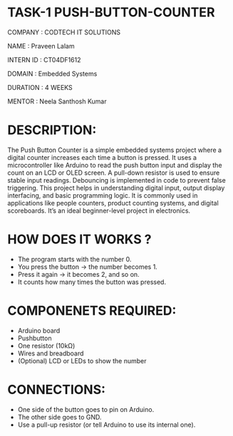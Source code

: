 # TASK-1 PUSH-BUTTON-COUNTER

COMPANY : CODTECH IT SOLUTIONS

NAME :   Praveen Lalam

INTERN ID : CT04DF1612

DOMAIN : Embedded Systems

DURATION : 4 WEEKS

MENTOR : Neela Santhosh Kumar

# DESCRIPTION:
The Push Button Counter is a simple embedded systems project where a digital counter increases each time a button is pressed. It uses a microcontroller like Arduino to read the push button input and display the count on an LCD or OLED screen. A pull-down resistor is used to ensure stable input readings. Debouncing is implemented in code to prevent false triggering. This project helps in understanding digital input, output display interfacing, and basic programming logic. It is commonly used in applications like people counters, product counting systems, and digital scoreboards. It’s an ideal beginner-level project in electronics.

# HOW DOES IT WORKS ?
  - The program starts with the number 0.
  - You press the button → the number becomes 1.
  - Press it again → it becomes 2, and so on.
  - It counts how many times the button was pressed.

# COMPONENETS REQUIRED:
   - Arduino board
   - Pushbutton
   - One resistor (10kΩ)
   - Wires and breadboard
   - (Optional) LCD or LEDs to show the number
# CONNECTIONS:
  -  One side of the button goes to pin on Arduino.
  - The other side goes to GND.
  - Use a pull-up resistor (or tell Arduino to use its internal one).
